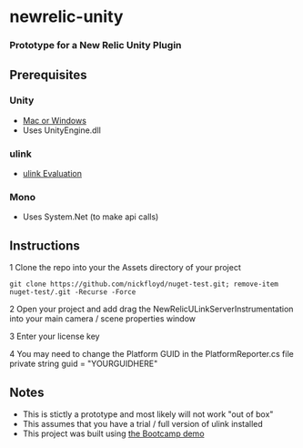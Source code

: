 newrelic-unity
================================

### Prototype for a New Relic Unity Plugin 


Prerequisites
--------------------

### Unity 
* [Mac or Windows](http://unity3d.com/unity/download)
* Uses UnityEngine.dll

### ulink
* [ulink Evaluation](http://www.muchdifferent.com/?page=game-download) 

### Mono
* Uses System.Net (to make api calls)


Instructions 
--------------------

1 Clone the repo into your the Assets directory of your project

    git clone https://github.com/nickfloyd/nuget-test.git; remove-item nuget-test/.git -Recurse -Force

2 Open your project and add drag the NewRelicULinkServerInstrumentation into your main camera / scene properties window

3 Enter your license key

4 You may need to change the Platform GUID in the PlatformReporter.cs file
	private string guid = "YOURGUIDHERE"

Notes 
--------------------

* This is stictly a prototype and most likely will not work "out of box"
* This assumes that you have a trial / full version of ulink installed 
* This project was built using [the Bootcamp demo](https://www.assetstore.unity3d.com/#/content/1376)
